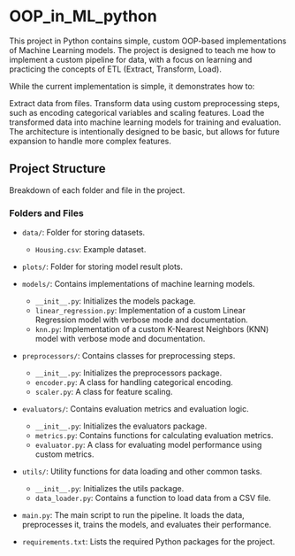# OOP_in_ML_python

This project in Python contains simple, custom OOP-based implementations of Machine Learning models. The project is designed to teach me how to implement a custom pipeline for data, with a focus on learning and practicing the concepts of ETL (Extract, Transform, Load).

While the current implementation is simple, it demonstrates how to:

Extract data from files.
Transform data using custom preprocessing steps, such as encoding categorical variables and scaling features.
Load the transformed data into machine learning models for training and evaluation.
The architecture is intentionally designed to be basic, but allows for future expansion to handle more complex features.

## Project Structure

Breakdown of each folder and file in the project.

### Folders and Files

- `data/`: Folder for storing datasets.
  - `Housing.csv`: Example dataset.

- `plots/`: Folder for storing model result plots.

- `models/`: Contains implementations of machine learning models.
  - `__init__.py`: Initializes the models package.
  - `linear_regression.py`: Implementation of a custom Linear Regression model with verbose mode and documentation.
  - `knn.py`: Implementation of a custom K-Nearest Neighbors (KNN) model with verbose mode and documentation.

- `preprocessors/`: Contains classes for preprocessing steps.
  - `__init__.py`: Initializes the preprocessors package.
  - `encoder.py`: A class for handling categorical encoding.
  - `scaler.py`: A class for feature scaling.

- `evaluators/`: Contains evaluation metrics and evaluation logic.
  - `__init__.py`: Initializes the evaluators package.
  - `metrics.py`: Contains functions for calculating evaluation metrics.
  - `evaluator.py`: A class for evaluating model performance using custom metrics.

- `utils/`: Utility functions for data loading and other common tasks.
  - `__init__.py`: Initializes the utils package.
  - `data_loader.py`: Contains a function to load data from a CSV file.

- `main.py`: The main script to run the pipeline. It loads the data, preprocesses it, trains the models, and evaluates their performance.

- `requirements.txt`: Lists the required Python packages for the project.
